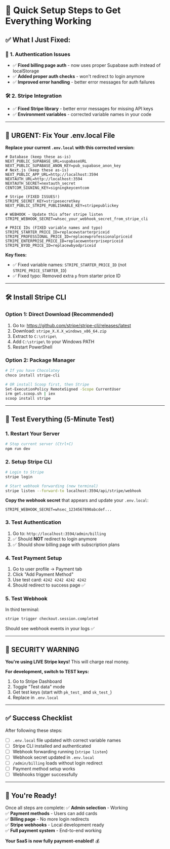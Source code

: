 # 🚀 Quick Setup Steps to Get Everything Working

## ✅ **What I Just Fixed:**

### 🔐 **1. Authentication Issues**
- ✅ **Fixed billing page auth** - now uses proper Supabase auth instead of localStorage
- ✅ **Added proper auth checks** - won't redirect to login anymore
- ✅ **Improved error handling** - better error messages for auth failures

### 🛠️ **2. Stripe Integration**
- ✅ **Fixed Stripe library** - better error messages for missing API keys
- ✅ **Environment variables** - corrected variable names in your code

---

## 🔧 **URGENT: Fix Your .env.local File**

**Replace your current `.env.local` with this corrected version:**

```env
# Database (keep these as-is)
NEXT_PUBLIC_SUPABASE_URL=supabaseURL
NEXT_PUBLIC_SUPABASE_ANON_KEY=pub_supabase_anon_key
# Next.js (keep these as-is)
NEXT_PUBLIC_APP_URL=http://localhost:3594
NEXTAUTH_URL=http://localhost:3594
NEXTAUTH_SECRET=nextauth_secret
CENTCOM_SIGNING_KEY=signingkeycentcom

# Stripe (FIXED ISSUES!)
STRIPE_SECRET_KEY=stripesecretkey
NEXT_PUBLIC_STRIPE_PUBLISHABLE_KEY=stripepublickey

# WEBHOOK - Update this after stripe listen
STRIPE_WEBHOOK_SECRET=whsec_your_webhook_secret_from_stripe_cli

# PRICE IDs (FIXED variable names and typo)
STRIPE_STARTER_PRICE_ID=replacewstarterpriceid
STRIPE_PROFESSIONAL_PRICE_ID=replacewprofessionalpriceid
STRIPE_ENTERPRISE_PRICE_ID=replacewenterprisepriceid
STRIPE_BYOD_PRICE_ID=replacewbyodpriceid
```

**Key fixes:**
- ✅ Fixed variable names: `STRIPE_STARTER_PRICE_ID` (not `STRIPE_PRICE_STARTER_ID`)
- ✅ Fixed typo: Removed extra `p` from starter price ID

---

## 🛠️ **Install Stripe CLI**

### **Option 1: Direct Download (Recommended)**
1. Go to: https://github.com/stripe/stripe-cli/releases/latest
2. Download: `stripe_X.X.X_windows_x86_64.zip`
3. Extract to `C:\stripe\`
4. Add `C:\stripe\` to your Windows PATH
5. Restart PowerShell

### **Option 2: Package Manager**
```bash
# If you have Chocolatey
choco install stripe-cli

# OR install Scoop first, then Stripe
Set-ExecutionPolicy RemoteSigned -Scope CurrentUser
irm get.scoop.sh | iex
scoop install stripe
```

---

## 🎯 **Test Everything (5-Minute Test)**

### **1. Restart Your Server**
```bash
# Stop current server (Ctrl+C)
npm run dev
```

### **2. Setup Stripe CLI**
```bash
# Login to Stripe
stripe login

# Start webhook forwarding (new terminal)
stripe listen --forward-to localhost:3594/api/stripe/webhook
```

**Copy the webhook secret** that appears and update your `.env.local`:
```
STRIPE_WEBHOOK_SECRET=whsec_1234567890abcdef...
```

### **3. Test Authentication**
1. Go to: `http://localhost:3594/admin/billing`
2. ✅ Should **NOT** redirect to login anymore
3. ✅ Should show billing page with subscription plans

### **4. Test Payment Setup**
1. Go to user profile → Payment tab
2. Click "Add Payment Method"
3. Use test card: `4242 4242 4242 4242`
4. Should redirect to success page ✅

### **5. Test Webhook**
In third terminal:
```bash
stripe trigger checkout.session.completed
```
Should see webhook events in your logs ✅

---

## 🚨 **SECURITY WARNING**

**You're using LIVE Stripe keys!** This will charge real money.

**For development, switch to TEST keys:**
1. Go to Stripe Dashboard
2. Toggle "Test data" mode
3. Get test keys (start with `pk_test_` and `sk_test_`)
4. Replace in `.env.local`

---

## ✅ **Success Checklist**

After following these steps:
- [ ] `.env.local` file updated with correct variable names
- [ ] Stripe CLI installed and authenticated
- [ ] Webhook forwarding running (`stripe listen`)
- [ ] Webhook secret updated in `.env.local`
- [ ] `/admin/billing` loads without login redirect
- [ ] Payment method setup works
- [ ] Webhooks trigger successfully

---

## 🎊 **You're Ready!**

Once all steps are complete:
✅ **Admin selection** - Working  
✅ **Payment methods** - Users can add cards  
✅ **Billing page** - No more login redirects  
✅ **Stripe webhooks** - Local development ready  
✅ **Full payment system** - End-to-end working  

**Your SaaS is now fully payment-enabled!** 💰

